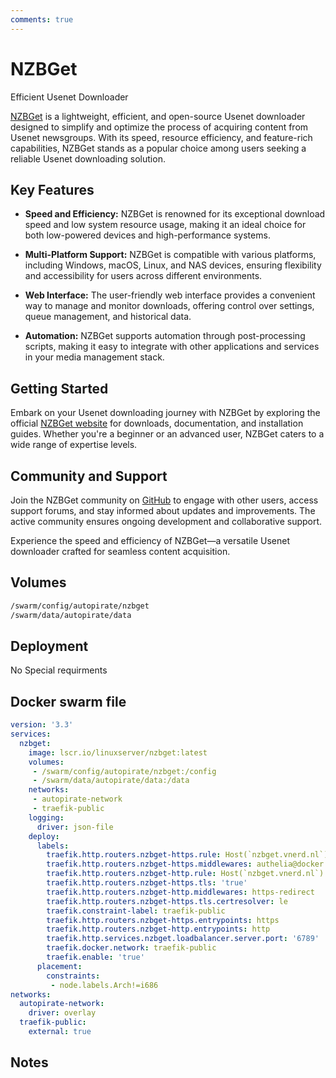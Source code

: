 ```yaml
---
comments: true
---
```


# NZBGet

Efficient Usenet Downloader

[NZBGet](https://nzbget.net/) is a lightweight, efficient, and open-source Usenet downloader designed to simplify and optimize the process of acquiring content from Usenet newsgroups. With its speed, resource efficiency, and feature-rich capabilities, NZBGet stands as a popular choice among users seeking a reliable Usenet downloading solution.

## Key Features

- **Speed and Efficiency:** NZBGet is renowned for its exceptional download speed and low system resource usage, making it an ideal choice for both low-powered devices and high-performance systems.

- **Multi-Platform Support:** NZBGet is compatible with various platforms, including Windows, macOS, Linux, and NAS devices, ensuring flexibility and accessibility for users across different environments.

- **Web Interface:** The user-friendly web interface provides a convenient way to manage and monitor downloads, offering control over settings, queue management, and historical data.

- **Automation:** NZBGet supports automation through post-processing scripts, making it easy to integrate with other applications and services in your media management stack.

## Getting Started

Embark on your Usenet downloading journey with NZBGet by exploring the official [NZBGet website](https://nzbget.net/) for downloads, documentation, and installation guides. Whether you're a beginner or an advanced user, NZBGet caters to a wide range of expertise levels.

## Community and Support

Join the NZBGet community on [GitHub](https://github.com/nzbget/nzbget) to engage with other users, access support forums, and stay informed about updates and improvements. The active community ensures ongoing development and collaborative support.

Experience the speed and efficiency of NZBGet—a versatile Usenet downloader crafted for seamless content acquisition.


## Volumes

```bash
/swarm/config/autopirate/nzbget
/swarm/data/autopirate/data
```

## Deployment
No Special requirments

## Docker swarm file
```yaml
version: '3.3'
services:
  nzbget:
    image: lscr.io/linuxserver/nzbget:latest
    volumes:
     - /swarm/config/autopirate/nzbget:/config
     - /swarm/data/autopirate/data:/data
    networks:
     - autopirate-network
     - traefik-public
    logging:
      driver: json-file
    deploy:
      labels:
        traefik.http.routers.nzbget-https.rule: Host(`nzbget.vnerd.nl`)
        traefik.http.routers.nzbget-https.middlewares: authelia@docker
        traefik.http.routers.nzbget-http.rule: Host(`nzbget.vnerd.nl`)
        traefik.http.routers.nzbget-https.tls: 'true'
        traefik.http.routers.nzbget-http.middlewares: https-redirect
        traefik.http.routers.nzbget-https.tls.certresolver: le
        traefik.constraint-label: traefik-public
        traefik.http.routers.nzbget-https.entrypoints: https
        traefik.http.routers.nzbget-http.entrypoints: http
        traefik.http.services.nzbget.loadbalancer.server.port: '6789'
        traefik.docker.network: traefik-public
        traefik.enable: 'true'
      placement:
        constraints:
         - node.labels.Arch!=i686
networks:
  autopirate-network:
    driver: overlay
  traefik-public:
    external: true
```
## Notes


